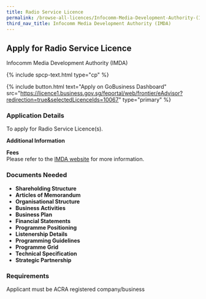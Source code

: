 ```yaml
---
title: Radio Service Licence
permalink: /browse-all-licences/Infocomm-Media-Development-Authority-(IMDA)/Radio-Service-Licence
third_nav_title: Infocomm Media Development Authority (IMDA)
---
```


## Apply for Radio Service Licence

Infocomm Media Development Authority (IMDA)

{% include spcp-text.html type="cp" %}

{% include button.html text="Apply on GoBusiness Dashboard" src="https://licence1.business.gov.sg/feportal/web/frontier/eAdvisor?redirection=true&selectedLicenceIds=10067" type="primary" %}

### Application Details

<p>To apply for Radio Service Licence(s).</p>

**Additional Information**

<p><strong>Fees<br /></strong>Please refer to the <a href="https://www.imda.gov.sg/regulations-and-licensing-listing/free-to-air-nationwide-radio-service-licence" target="_blank" rel="noopener">IMDA website</a> for more information.<strong><br /></strong></p>

### Documents Needed

<ul>
 <li><strong>Shareholding Structure</strong></li>
 <li><strong>Articles of Memorandum</strong></li>
 <li><strong>Organisational Structure</strong></li>
 <li><strong>Business Activities</strong></li>
 <li><strong>Business Plan</strong></li>
 <li><strong>Financial Statements</strong></li>
 <li><strong>Programme Positioning</strong></li>
 <li><strong>Listenership Details</strong></li>
 <li><strong>Programming Guidelines</strong></li>
 <li><strong>Programme Grid</strong></li>
 <li><strong>Technical Specification</strong></li>
 <li><strong>Strategic Partnership</strong></li>
 </ul>

### Requirements

Applicant must be ACRA registered company/business

